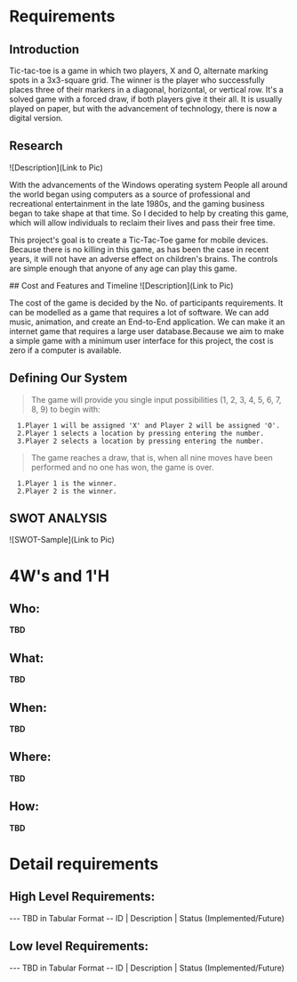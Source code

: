# Requirements
## Introduction
<p>Tic-tac-toe is a game in which two players, X and O, alternate marking spots in a 3x3-square grid. The winner is the player who successfully places three of their markers in a diagonal, horizontal, or vertical row. It's a solved game with a forced draw, if both players give it their all. It is usually played on paper, but with the advancement of technology, there is now a digital version.</p>

## Research
![Description](Link to Pic)
<p>With the advancements of the Windows operating system People all around the world began using computers as a source of professional and recreational entertainment in the late 1980s, and the gaming business began to take shape at that time. So I decided to help by creating this game, which will allow individuals to reclaim their lives and pass their free time.</p>

<p>This project's goal is to create a Tic-Tac-Toe game for mobile devices. Because there is no killing in this game, as has been the case in recent years, it will not have an adverse effect on children's brains. The controls are simple enough that anyone of any age can play this game.</p>
## Cost and Features and Timeline
![Description](Link to Pic)
<p>The cost of the game is decided by the No. of participants requirements. It can be modelled as a game that requires a lot of software. We can add music, animation, and create an End-to-End application. We can make it an internet game that requires a large user database.Because we aim to make a simple game with a minimum user interface for this project, the cost is zero if a computer is available.</p>


## Defining Our System
><p>The game will provide you single input possibilities (1, 2, 3, 4, 5, 6, 7, 8, 9) to begin with:</p>
      1.Player 1 will be assigned 'X' and Player 2 will be assigned 'O'.
      2.Player 1 selects a location by pressing entering the number.
      3.Player 2 selects a location by pressing entering the number.
><p>The game reaches a draw, that is, when all nine moves have been performed and no one has won, the game is over.</p>
      1.Player 1 is the winner.
      2.Player 2 is the winner.
## SWOT ANALYSIS
![SWOT-Sample](Link to Pic)

# 4W&#39;s and 1&#39;H

## Who:

**TBD**

## What:

**TBD**

## When:

**TBD**

## Where:

**TBD**

## How:

**TBD**

# Detail requirements
## High Level Requirements:
--- TBD in Tabular Format 
-- ID | Description | Status (Implemented/Future)


##  Low level Requirements:
--- TBD in Tabular Format 
-- ID | Description | Status (Implemented/Future)
